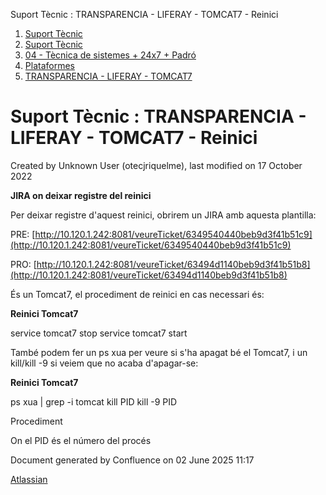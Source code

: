 Suport Tècnic : TRANSPARENCIA - LIFERAY - TOMCAT7 - Reinici  

1.  [Suport Tècnic](index.html)
2.  [Suport Tècnic](13893782.html)
3.  [04 - Tècnica de sistemes + 24x7 + Padró](26313202.html)
4.  [Plataformes](Plataformes_41520520.html)
5.  [TRANSPARENCIA - LIFERAY - TOMCAT7](TRANSPARENCIA---LIFERAY---TOMCAT7_41521520.html)

Suport Tècnic : TRANSPARENCIA - LIFERAY - TOMCAT7 - Reinici
===========================================================

Created by Unknown User (otecjriquelme), last modified on 17 October 2022

**JIRA on deixar registre del reinici**

Per deixar registre d'aquest reinici, obrirem un JIRA amb aquesta plantilla: 

PRE: [http://10.120.1.242:8081/veureTicket/6349540440beb9d3f41b51c9](http://10.120.1.242:8081/veureTicket/6349540440beb9d3f41b51c9)

PRO: [http://10.120.1.242:8081/veureTicket/63494d1140beb9d3f41b51b8](http://10.120.1.242:8081/veureTicket/63494d1140beb9d3f41b51b8)

És un Tomcat7, el procediment de reinici en cas necessari és:

**Reinici Tomcat7**

service tomcat7 stop
service tomcat7 start 

També podem fer un ps xua per veure si s'ha apagat bé el Tomcat7, i un kill/kill -9 si veiem que no acaba d'apagar-se:

**Reinici Tomcat7**

ps xua | grep -i tomcat
kill PID
kill -9 PID

Procediment

On el PID és el número del procés

Document generated by Confluence on 02 June 2025 11:17

[Atlassian](http://www.atlassian.com/)